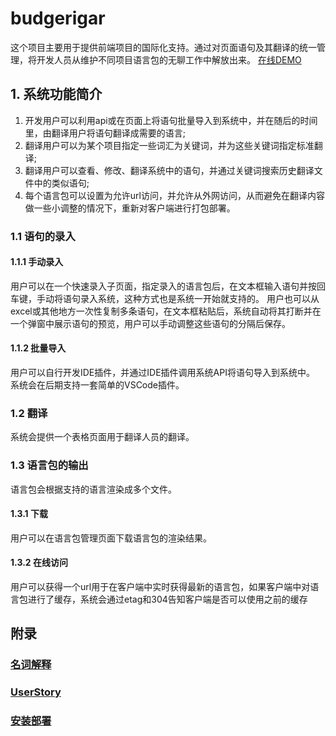 # budgerigar
这个项目主要用于提供前端项目的国际化支持。通过对页面语句及其翻译的统一管理，将开发人员从维护不同项目语言包的无聊工作中解放出来。
[在线DEMO](https://budgerigar.ty1990.cn)

## 1. 系统功能简介
1. 开发用户可以利用api或在页面上将语句批量导入到系统中，并在随后的时间里，由翻译用户将语句翻译成需要的语言;
1. 翻译用户可以为某个项目指定一些词汇为关键词，并为这些关键词指定标准翻译;
1. 翻译用户可以查看、修改、翻译系统中的语句，并通过关键词搜索历史翻译文件中的类似语句;
1. 每个语言包可以设置为允许url访问，并允许从外网访问，从而避免在翻译内容做一些小调整的情况下，重新对客户端进行打包部署。
### 1.1 语句的录入
#### 1.1.1 手动录入
用户可以在一个快速录入子页面，指定录入的语言包后，在文本框输入语句并按回车键，手动将语句录入系统，这种方式也是系统一开始就支持的。
用户也可以从excel或其他地方一次性复制多条语句，在文本框粘贴后，系统自动将其打断并在一个弹窗中展示语句的预览，用户可以手动调整这些语句的分隔后保存。
#### 1.1.2 批量导入
用户可以自行开发IDE插件，并通过IDE插件调用系统API将语句导入到系统中。
系统会在后期支持一套简单的VSCode插件。
### 1.2 翻译
系统会提供一个表格页面用于翻译人员的翻译。
### 1.3 语言包的输出
语言包会根据支持的语言渲染成多个文件。
#### 1.3.1 下载
用户可以在语言包管理页面下载语言包的渲染结果。
#### 1.3.2 在线访问
用户可以获得一个url用于在客户端中实时获得最新的语言包，如果客户端中对语言包进行了缓存，系统会通过etag和304告知客户端是否可以使用之前的缓存
## 附录
### [名词解释](docs/名词解释.md)
### [UserStory](docs/UserStory.md)
### [安装部署](docs/安装部署.md)

